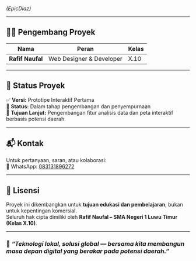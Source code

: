 *(EpicDiaz)*

---

## 🧑‍💻 Pengembang Proyek
| Nama | Peran | Kelas |
|------|--------|-------|
| **Rafif Naufal** | Web Designer & Developer | X.10 |

---

## 🏁 Status Proyek
✅ **Versi:** Prototipe Interaktif Pertama  
🔧 **Status:** Dalam tahap pengembangan dan penyempurnaan  
💬 **Tujuan Lanjut:** Pengembangan fitur analisis data dan peta interaktif berbasis potensi daerah.  

---

## 📬 Kontak
Untuk pertanyaan, saran, atau kolaborasi:  
📱 WhatsApp: [083131896272](https://wa.me/6283131896272)

---

## 📜 Lisensi
Proyek ini dikembangkan untuk **tujuan edukasi dan pembelajaran**, bukan untuk kepentingan komersial.  
Seluruh hak cipta dimiliki oleh **Rafif Naufal – SMA Negeri 1 Luwu Timur (Kelas X.10)**.  

---

### 💫 *“Teknologi lokal, solusi global — bersama kita membangun masa depan digital yang berakar pada potensi daerah.”*
